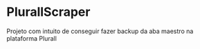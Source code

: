 # PlurallScraper
Projeto com intuito de conseguir fazer backup da aba maestro na plataforma Plurall
